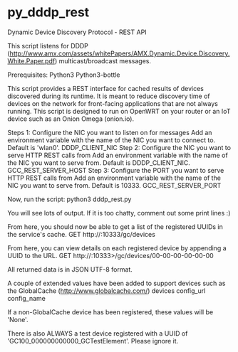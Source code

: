 # py_dddp_rest
Dynamic Device Discovery Protocol - REST API

This script listens for DDDP (http://www.amx.com/assets/whitePapers/AMX.Dynamic.Device.Discovery.White.Paper.pdf) multicast/broadcast messages.

Prerequisites:
Python3
Python3-bottle

This script provides a REST interface for cached results of devices discovered during its runtime.  It is meant to reduce discovery
time of devices on the network for front-facing applications that are not always running.  This script is designed to run on OpenWRT
on your router or an IoT device such as an Onion Omega (onion.io).

Steps 1:  Configure the NIC you want to listen on for messages
Add an environment variable with the name of the NIC you want to connect to.  Default is 'wlan0'.  DDDP_CLIENT_NIC
Step 2:  Configure the NIC you want to serve HTTP REST calls from
Add an environment variable with the name of the NIC you want to serve from.  Default is DDDP_CLIENT_NIC.  GCC_REST_SERVER_HOST
Step 3:  Configure the PORT you want to serve HTTP REST calls from
Add an environment variable with the name of the NIC you want to serve from.  Default is 10333.  GCC_REST_SERVER_PORT

Now, run the script:
python3 dddp_rest.py

You will see lots of output.  If it is too chatty, comment out some print lines :)

From here, you should now be able to get a list of the registered UUIDs in the service's cache.
GET http://<host>:10333/gc/devices

From here, you can view details on each registered device by appending a UUID to the URL.
GET http://<host>:10333>/gc/devices/00-00-00-00-00-00

All returned data is in JSON UTF-8 format.

A couple of extended values have been added to support devices such as the GlobalCache (http://www.globalcache.com/) devices
config_url
config_name

If a non-GlobalCache device has been registered, these values will be 'None'.

There is also ALWAYS a test device registered with a UUID of 'GC100_000000000000_GCTestElement'.  Please ignore it.
